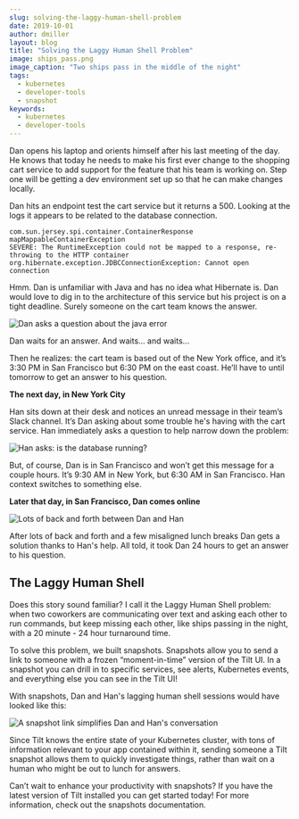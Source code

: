 ```yaml
---
slug: solving-the-laggy-human-shell-problem
date: 2019-10-01
author: dmiller
layout: blog
title: "Solving the Laggy Human Shell Problem"
image: ships_pass.png
image_caption: "Two ships pass in the middle of the night"
tags:
  - kubernetes
  - developer-tools
  - snapshot
keywords:
  - kubernetes
  - developer-tools
---
```


Dan opens his laptop and orients himself after his last meeting of the day. He knows that today he needs to make his first ever change to the shopping cart service to add support for the feature that his team is working on. Step one will be getting a dev environment set up so that he can make changes locally.

Dan hits an endpoint test the cart service but it returns a 500. Looking at the logs it appears to be related to the database connection.

```
com.sun.jersey.spi.container.ContainerResponse mapMappableContainerException
SEVERE: The RuntimeException could not be mapped to a response, re-throwing to the HTTP container
org.hibernate.exception.JDBCConnectionException: Cannot open connection
```
Hmm. Dan is unfamiliar with Java and has no idea what Hibernate is.  Dan would love to dig in to the architecture of this service but his project is on a tight deadline. Surely someone on the cart team knows the answer.

![Dan asks a question about the java error](/assets/images/solving-the-laggy-human-shell-problem/1.png)

Dan waits for an answer. And waits… and waits…

Then he realizes: the cart team is based out of the New York office, and it’s 3:30 PM in San Francisco but 6:30 PM on the east coast. He’ll have to until tomorrow to get an answer to his question.

**The next day, in New York City**

Han sits down at their desk and notices an unread message in their team’s Slack channel. It’s Dan asking about some trouble he's having with the cart service. Han immediately asks a question to help narrow down the problem:

![Han asks: is the database running?](/assets/images/solving-the-laggy-human-shell-problem/is_running.png)

But, of course, Dan is in San Francisco and won’t get this message for a couple hours. It’s 9:30 AM in New York, but 6:30 AM in San Francisco. Han context switches to something else.

**Later that day, in San Francisco, Dan comes online**

![Lots of back and forth between Dan and Han](/assets/images/solving-the-laggy-human-shell-problem/all_told.png)

After lots of back and forth and a few misaligned lunch breaks Dan gets a solution thanks to Han's help. All told, it took Dan 24 hours to get an answer to his question.

## The Laggy Human Shell
Does this story sound familiar? I call it the Laggy Human Shell problem: when two coworkers are communicating over text and asking each other to run commands, but keep missing each other, like ships passing in the night, with a 20 minute - 24 hour turnaround time.

To solve this problem, we built snapshots. Snapshots allow you to send a link to someone with a frozen “moment-in-time” version of the Tilt UI. In a snapshot you can drill in to specific services, see alerts, Kubernetes events, and everything else you can see in the Tilt UI!

With snapshots, Dan and Han's lagging human shell sessions would have looked like this:

![A snapshot link simplifies Dan and Han's conversation](/assets/images/solving-the-laggy-human-shell-problem/with_snapshots.png)

Since Tilt knows the entire state of your Kubernetes cluster, with tons of information relevant to your app contained within it, sending someone a Tilt snapshot allows them to quickly investigate things, rather than wait on a human who might be out to lunch for answers.

Can’t wait to enhance your productivity with snapshots? If you have the latest version of Tilt installed you can get started today! For more information, check out the snapshots documentation.
